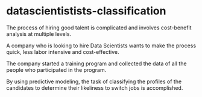 # datascientistists-classification

The process of hiring good talent is complicated and involves cost-benefit analysis at multiple levels.

A company who is looking to hire Data Scientists wants to make the process quick, less labor intensive and cost-effective.

The company started a training program and collected the data of all the people who participated in the program.

By using predictive modeling, the task of classifying the profiles of the candidates to determine their likeliness to switch jobs is accomplished.
